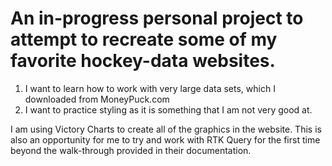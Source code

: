 # An in-progress personal project to attempt to recreate some of my favorite hockey-data websites.

1) I want to learn how to work with very large data sets, which I downloaded from MoneyPuck.com
2) I want to practice styling as it is something that I am not very good at. 

I am using Victory Charts to create all of the graphics in the website. This is also an opportunity for me to try and work with RTK Query for the first time beyond the walk-through provided in their documentation.
